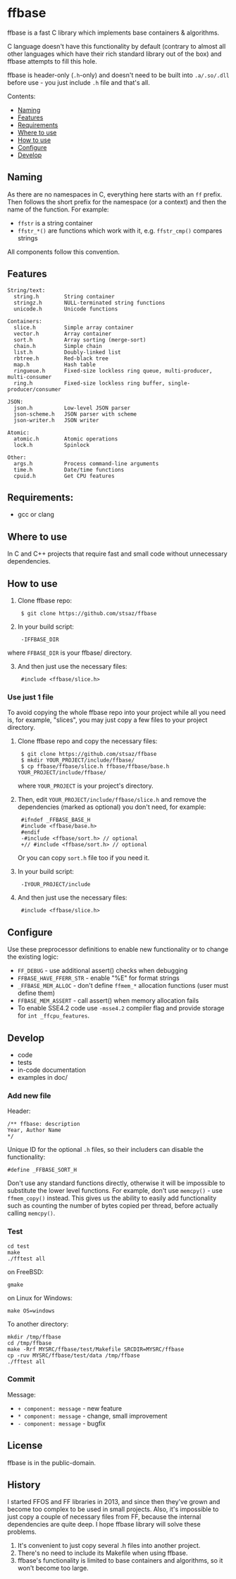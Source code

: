 # ffbase

ffbase is a fast C library which implements base containers & algorithms.

C language doesn't have this functionality by default (contrary to almost all other languages which have their rich standard library out of the box) and ffbase attempts to fill this hole.

ffbase is header-only (`.h`-only) and doesn't need to be built into `.a/.so/.dll` before use - you just include `.h` file and that's all.

Contents:

* [Naming](#naming)
* [Features](#features)
* [Requirements](#requirements)
* [Where to use](#where-to-use)
* [How to use](#how-to-use)
* [Configure](#configure)
* [Develop](#develop)


## Naming

As there are no namespaces in C, everything here starts with an `ff` prefix.  Then follows the short prefix for the namespace (or a context) and then the name of the function.  For example:

* `ffstr` is a string container
* `ffstr_*()` are functions which work with it, e.g. `ffstr_cmp()` compares strings

All components follow this convention.


## Features

```
String/text:
  string.h        String container
  stringz.h       NULL-terminated string functions
  unicode.h       Unicode functions

Containers:
  slice.h         Simple array container
  vector.h        Array container
  sort.h          Array sorting (merge-sort)
  chain.h         Simple chain
  list.h          Doubly-linked list
  rbtree.h        Red-black tree
  map.h           Hash table
  ringueue.h      Fixed-size lockless ring queue, multi-producer, multi-consumer
  ring.h          Fixed-size lockless ring buffer, single-producer/consumer

JSON:
  json.h          Low-level JSON parser
  json-scheme.h   JSON parser with scheme
  json-writer.h   JSON writer

Atomic:
  atomic.h        Atomic operations
  lock.h          Spinlock

Other:
  args.h          Process command-line arguments
  time.h          Date/time functions
  cpuid.h         Get CPU features
```

## Requirements:

* gcc or clang


## Where to use

In C and C++ projects that require fast and small code without unnecessary dependencies.


## How to use

1. Clone ffbase repo:

		$ git clone https://github.com/stsaz/ffbase

2. In your build script:

		-IFFBASE_DIR

where `FFBASE_DIR` is your ffbase/ directory.

3. And then just use the necessary files:

		#include <ffbase/slice.h>


### Use just 1 file

To avoid copying the whole ffbase repo into your project while all you need is, for example, "slices", you may just copy a few files to your project directory.

1. Clone ffbase repo and copy the necessary files:

		$ git clone https://github.com/stsaz/ffbase
		$ mkdir YOUR_PROJECT/include/ffbase/
		$ cp ffbase/ffbase/slice.h ffbase/ffbase/base.h  YOUR_PROJECT/include/ffbase/

	where `YOUR_PROJECT` is your project's directory.

2. Then, edit `YOUR_PROJECT/include/ffbase/slice.h` and remove the dependencies (marked as optional) you don't need, for example:

		#ifndef _FFBASE_BASE_H
		#include <ffbase/base.h>
		#endif
		-#include <ffbase/sort.h> // optional
		+// #include <ffbase/sort.h> // optional

	Or you can copy `sort.h` file too if you need it.

3. In your build script:

		-IYOUR_PROJECT/include

4. And then just use the necessary files:

		#include <ffbase/slice.h>


## Configure

Use these preprocessor definitions to enable new functionality or to change the existing logic:

* `FF_DEBUG` - use additional assert() checks when debugging
* `FFBASE_HAVE_FFERR_STR` - enable "%E" for format strings
* `_FFBASE_MEM_ALLOC` - don't define `ffmem_*` allocation functions (user must define them)
* `FFBASE_MEM_ASSERT` - call assert() when memory allocation fails
* To enable SSE4.2 code use `-msse4.2` compiler flag and provide storage for `int _ffcpu_features`.


## Develop

* code
* tests
* in-code documentation
* examples in doc/

### Add new file

Header:

	/** ffbase: description
	Year, Author Name
	*/

Unique ID for the optional `.h` files, so their includers can disable the functionality:

	#define _FFBASE_SORT_H

Don't use any standard functions directly, otherwise it will be impossible to substitute the lower level functions.  For example, don't use `memcpy()` - use `ffmem_copy()` instead.  This gives us the ability to easily add functionality such as counting the number of bytes copied per thread, before actually calling `memcpy()`.

### Test

	cd test
	make
	./fftest all

on FreeBSD:

	gmake

on Linux for Windows:

	make OS=windows

To another directory:

	mkdir /tmp/ffbase
	cd /tmp/ffbase
	make -Rrf MYSRC/ffbase/test/Makefile SRCDIR=MYSRC/ffbase
	cp -ruv MYSRC/ffbase/test/data /tmp/ffbase
	./fftest all

### Commit

Message:

* `+ component: message` - new feature
* `* component: message` - change, small improvement
* `- component: message` - bugfix


## License

ffbase is in the public-domain.


## History

I started FFOS and FF libraries in 2013, and since then they've grown and become too complex to be used in small projects.  Also, it's impossible to just copy a couple of necessary files from FF, because the internal dependencies are quite deep.  I hope ffbase library will solve these problems.

1. It's convenient to just copy several .h files into another project.
2. There's no need to include its Makefile when using ffbase.
3. ffbase's functionality is limited to base containers and algorithms, so it won't become too large.
